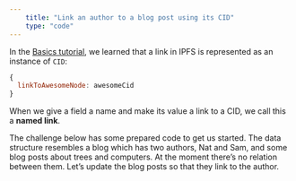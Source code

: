 ```yaml
---
    title: "Link an author to a blog post using its CID"
    type: "code"
---
```


In the [Basics tutorial](/basics/02), we learned that a link in IPFS is represented as an instance of `CID`:

```javascript
{
  linkToAwesomeNode: awesomeCid
}
```
When we give a field a name and make its value a link to a CID, we call this a **named link**.

The challenge below has some prepared code to get us started. The data structure resembles a blog which has two authors, Nat and Sam, and some blog posts about trees and computers. At the moment there’s no relation between them. Let’s update the blog posts so that they link to the author.
